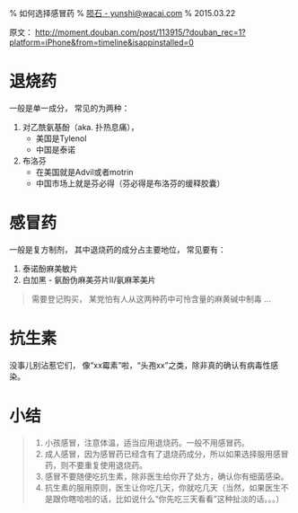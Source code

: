% 如何选择感冒药
% [陨石 - yunshi@wacai.com](mailto:yunshi@wacai.com)
% 2015.03.22

原文： <http://moment.douban.com/post/113915/?douban_rec=1?platform=iPhone&from=timeline&isappinstalled=0>



# 退烧药

一般是单一成分， 常见的为两种：

1. 对乙酰氨基酚（aka. 扑热息痛）， 
    - 美国是Tylenol
    - 中国是泰诺
2. 布洛芬
    - 在美国就是Advil或者motrin
    - 中国市场上就是芬必得（芬必得是布洛芬的缓释胶囊）

# 感冒药

一般是复方制剂， 其中退烧药的成分占主要地位， 常见要有：

1. 泰诺酚麻美敏片
2. 白加黑 - 氨酚伪麻美芬片II/氨麻苯美片

> 需要登记购买， 某党怕有人从这两种药中可怜含量的麻黄碱中制毒 ...



# 抗生素

没事儿别沾惹它们， 像“xx霉素”啦，“头孢xx”之类，除非真的确认有病毒性感染。

# 小结

> 1. 小孩感冒，注意体温，适当应用退烧药。一般不用感冒药。
> 2. 成人感冒，因为感冒药已经含有了退烧药成分，所以如果选择服用感冒药，则不要重复使用退烧药。
> 3. 感冒不要随便吃抗生素，除非医生给你开了处方，确认你有细菌感染。
> 4. 抗生素的服用原则，医生让你吃几天，你就吃几天（当然，如果医生不是跟你瞎哈啦的话，比如说什么“你先吃三天看看”这种扯淡的话。。。）


